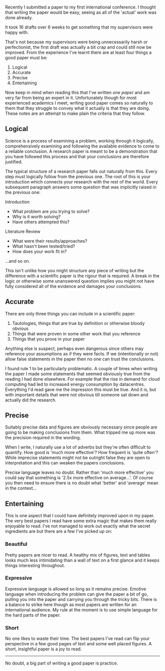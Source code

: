 Recently I submitted a paper to my first international conference. I thought that writing the paper would be easy, seeing as all of the 'actual' work was done already.

It took 16 drafts over 6 weeks to get something that my supervisors were happy with.

That's not because my supervisors were being unnecessarily harsh or perfectionist, the first draft was actually a bit crap and could still now be improved. From the experience I've learnt there are at least four things a good paper must be:

1. Logical
2. Accurate
3. Precise
4. Entertaining

Now keep in mind when reading this that I've written *one paper* and am very far from being an expert in it. Unfortunately though for most experienced academics I meet, writing good paper comes so naturally to them that they struggle to convey what it actually is that they are doing. These notes are an attempt to make plain the criteria that they follow. 

## Logical

Science is a process of examining a problem, working through it logically, comprehensively examining and following the available evidence to come to a reliable conclusion. A research paper is meant to be a demonstration that you have followed this process and that your conclusions are therefore justified.

The typical structure of a research paper falls out naturally from this. Every step must logically follow from the previous one. The root of this is your introduction which connects your research with the rest of the world. Every subsequent paragraph answers some question that was implicitly raised in the previous one:

Introduction
- What problem are you trying to solve?
- Why is it worth solving?
- Have others attempted this?

Literature Review
- What were their results/approaches?
- What hasn't been tested/tried?
- How does your work fit in?

...and so on.

This isn't unlike how you might structure any piece of writing but the difference with a scientific paper is the rigour that is required. A break in the logic or otherwise some unanswered question implies you might not have fully considered all of the evidence and damages your conclusions.

## Accurate

There are only three things you can include in a scientific paper:

1. Tautologies, things that are true by definition or otherwise bloody obvious
2. Things that were proven in some other work that you reference
3. Things that you prove in your paper

Anything else is suspect, perhaps even dangerous since others may reference your assumptions as if they were facts. If we (intentionally or not) allow false statements in the paper then no one can trust the conclusions.

I found rule 1 to be particularly problematic. A couple of times when writing the paper I made some statements that seemed obviously true from the reading I had done elsewhere. For example that the rise in demand for cloud computing had led to increased energy consumption by datacentres. Everything I'd read gave me the impression this must be true. And it is, but with important details that were not obvious till someone sat down and actually did the research.

## Precise

Suitably precise data and figures are obviously necessary since people are going to be making conclusions from them. What tripped me up more was the precision required in the wording. 

When I write, I naturally use a lot of adverbs but they're often difficult to quantify. How good is 'much more effective'? How frequent is 'quite often'? While imprecise statements might not be outright false they are open to interpretation and this can weaken the papers conclusions.

Precise language leaves no doubt. Rather than 'much more effective' you could say that something is '2.5x more effective on average...'. Of course you then need to ensure there is no doubt what 'better' and 'average' mean in the context...

## Entertaining

This is one aspect that I could have definitely improved upon in my paper. The very best papers I read have some extra magic that makes them really enjoyable to read. I've not managed to work out exactly what the secret ingredients are but there are a few I've picked up on:

### Beautiful 
Pretty papers are nicer to read. A healthy mix of figures, text and tables looks much less intimidating than a wall of text on a first glance and it keeps things interesting throughout.

### Expressive
Expressive language is allowed so long as it remains precise. Emotive language when introducing the problem can give the paper a bit of go, pulling you into the paper and carrying you through the tricky bits. There is a balance to strike here though as most papers are written for an international audience. My rule at the moment is to use simple language for the hard parts of the paper.

### Short
No one likes to waste their time. The best papers I've read can flip your perspective in a few good pages of text and some well placed figures. A short, insightful paper is a joy to read.

<hr>

No doubt, a big part of writing a good paper is practice. 